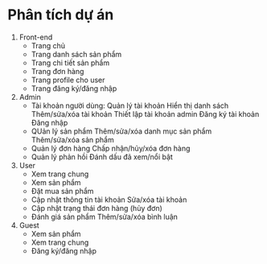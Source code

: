 # Phân tích dự án
1. Front-end
    - Trang chủ
    - Trang danh sách sản phẩm
    - Trang chi tiết sản phẩm
    - Trang đơn hàng
    - Trang profile cho user
    - Trang đăng ký/đăng nhập
2. Admin
    - Tài khoản người dùng:
        Quản lý tài khoản
            Hiển thị danh sách
            Thêm/sửa/xóa tài khoản
            Thiết lập tài khoản admin
        Đăng ký tài khoản
        Đăng nhập
    - QUản lý sản phẩm
        Thêm/sửa/xóa danh mục sản phẩm
        Thêm/sửa/xóa sản phẩm
    - Quản lý đơn hàng
        Chấp nhận/hủy/xóa đơn hàng
    - Quản lý phản hồi
        Đánh dấu đã xem/nổi bật
3. User
    - Xem trang chung
    - Xem sản phẩm
    - Đặt mua sản phẩm
    - Cập nhật thông tin tài khoản
        Sửa/xóa tài khoản
    - Cập nhật trạng thái đơn hàng (hủy đơn)
    - Đánh giá sản phẩm
        Thêm/sửa/xóa bình luận
4. Guest
    - Xem sản phẩm
    - Xem trang chung
    - Đăng ký/đăng nhập